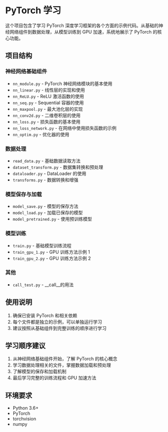 # PyTorch 学习

这个项目包含了学习 PyTorch 深度学习框架的各个方面的示例代码。从基础的神经网络组件到数据处理，从模型训练到 GPU 加速，系统地展示了 PyTorch 的核心功能。

## 项目结构

### 神经网络基础组件
- `nn_module.py` - PyTorch 神经网络模块的基本使用
- `nn_linear.py` - 线性层的实现和使用
- `nn_ReLU.py` - ReLU 激活函数的使用
- `nn_seq.py` - Sequential 容器的使用
- `nn_maxpool.py` - 最大池化层的实现
- `nn_conv2d.py` - 二维卷积层的使用
- `nn_loss.py` - 损失函数的基本使用
- `nn_loss_network.py` - 在网络中使用损失函数的示例
- `nn_optim.py` - 优化器的使用

### 数据处理
- `read_data.py` - 基础数据读取方法
- `dataset_transform.py` - 数据集转换和预处理
- `dataloader.py` - DataLoader 的使用
- `transforms.py` - 数据转换和增强

### 模型保存与加载
- `model_save.py` - 模型的保存方法
- `model_load.py` - 加载已保存的模型
- `model_pretrained.py` - 使用预训练模型

### 模型训练
- `train.py` - 基础模型训练流程
- `train_gpu_1.py` - GPU 训练方法示例 1
- `train_gpu_2.py` - GPU 训练方法示例 2

### 其他
- `call_test.py` - __call__的用法

## 使用说明

1. 确保已安装 PyTorch 和相关依赖
2. 每个文件都是独立的示例，可以单独运行学习
3. 建议按照从基础组件到完整训练的顺序进行学习

## 学习顺序建议

1. 从神经网络基础组件开始，了解 PyTorch 的核心概念
2. 学习数据处理相关的文件，掌握数据加载和预处理
3. 了解模型的保存和加载机制
4. 最后学习完整的训练流程和 GPU 加速方法

## 环境要求

- Python 3.6+
- PyTorch
- torchvision
- numpy 
